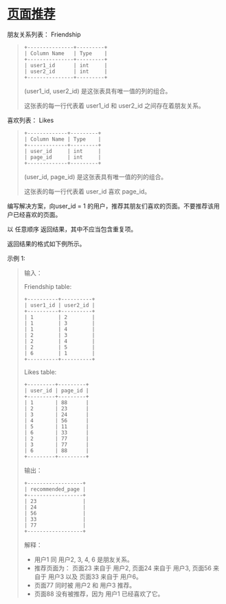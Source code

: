 #  [页面推荐](https://leetcode.cn/problems/page-recommendations)

朋友关系列表： Friendship
> ```
> +---------------+---------+
> | Column Name   | Type    |
> +---------------+---------+
> | user1_id      | int     |
> | user2_id      | int     |
> +---------------+---------+
> ```
> (user1_id, user2_id) 是这张表具有唯一值的列的组合。
> 
> 这张表的每一行代表着 user1_id 和 user2_id 之间存在着朋友关系。
 

喜欢列表： Likes
> ```
> +-------------+---------+
> | Column Name | Type    |
> +-------------+---------+
> | user_id     | int     |
> | page_id     | int     |
> +-------------+---------+
> ```
> (user_id, page_id) 是这张表具有唯一值的列的组合。
> 
> 这张表的每一行代表着 user_id 喜欢 page_id。
 

编写解决方案，向user_id = 1 的用户，推荐其朋友们喜欢的页面。不要推荐该用户已经喜欢的页面。

以 任意顺序 返回结果，其中不应当包含重复项。

返回结果的格式如下例所示。

 

示例 1:

> 输入：
> 
> Friendship table:
> ```
> +----------+----------+
> | user1_id | user2_id |
> +----------+----------+
> | 1        | 2        |
> | 1        | 3        |
> | 1        | 4        |
> | 2        | 3        |
> | 2        | 4        |
> | 2        | 5        |
> | 6        | 1        |
> +----------+----------+
> ```
> Likes table:
> ```
> +---------+---------+
> | user_id | page_id |
> +---------+---------+
> | 1       | 88      |
> | 2       | 23      |
> | 3       | 24      |
> | 4       | 56      |
> | 5       | 11      |
> | 6       | 33      |
> | 2       | 77      |
> | 3       | 77      |
> | 6       | 88      |
> +---------+---------+
> ```
> 输出：
> ```
> +------------------+
> | recommended_page |
> +------------------+
> | 23               |
> | 24               |
> | 56               |
> | 33               |
> | 77               |
> +------------------+
> ```
> 解释：
> - 用户1 同 用户2, 3, 4, 6 是朋友关系。
> - 推荐页面为： 页面23 来自于 用户2, 页面24 来自于 用户3, 页面56 来自于 用户3 以及 页面33 来自于 用户6。
> - 页面77 同时被 用户2 和 用户3 推荐。
> - 页面88 没有被推荐，因为 用户1 已经喜欢了它。